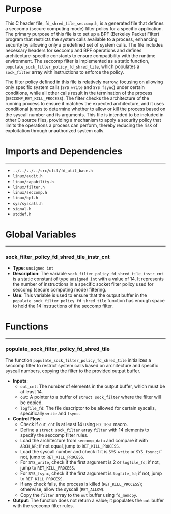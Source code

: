 # Purpose
This C header file, `fd_shred_tile_seccomp.h`, is a generated file that defines a seccomp (secure computing mode) filter policy for a specific application. The primary purpose of this file is to set up a BPF (Berkeley Packet Filter) program that restricts the system calls available to a process, enhancing security by allowing only a predefined set of system calls. The file includes necessary headers for seccomp and BPF operations and defines architecture-specific constants to ensure compatibility with the runtime environment. The seccomp filter is implemented as a static function, [`populate_sock_filter_policy_fd_shred_tile`](#populate_sock_filter_policy_fd_shred_tile), which populates a `sock_filter` array with instructions to enforce the policy.

The filter policy defined in this file is relatively narrow, focusing on allowing only specific system calls (`SYS_write` and `SYS_fsync`) under certain conditions, while all other calls result in the termination of the process (`SECCOMP_RET_KILL_PROCESS`). The filter checks the architecture of the running process to ensure it matches the expected architecture, and it uses conditional jumps to determine whether to allow or kill the process based on the syscall number and its arguments. This file is intended to be included in other C source files, providing a mechanism to apply a security policy that limits the operations a process can perform, thereby reducing the risk of exploitation through unauthorized system calls.
# Imports and Dependencies

---
- `../../../../src/util/fd_util_base.h`
- `linux/audit.h`
- `linux/capability.h`
- `linux/filter.h`
- `linux/seccomp.h`
- `linux/bpf.h`
- `sys/syscall.h`
- `signal.h`
- `stddef.h`


# Global Variables

---
### sock\_filter\_policy\_fd\_shred\_tile\_instr\_cnt
- **Type**: `unsigned int`
- **Description**: The variable `sock_filter_policy_fd_shred_tile_instr_cnt` is a static constant of type `unsigned int` with a value of 14. It represents the number of instructions in a specific socket filter policy used for seccomp (secure computing mode) filtering.
- **Use**: This variable is used to ensure that the output buffer in the `populate_sock_filter_policy_fd_shred_tile` function has enough space to hold the 14 instructions of the seccomp filter.


# Functions

---
### populate\_sock\_filter\_policy\_fd\_shred\_tile<!-- {{#callable:populate_sock_filter_policy_fd_shred_tile}} -->
The function `populate_sock_filter_policy_fd_shred_tile` initializes a seccomp filter to restrict system calls based on architecture and specific syscall numbers, copying the filter to the provided output buffer.
- **Inputs**:
    - `out_cnt`: The number of elements in the output buffer, which must be at least 14.
    - `out`: A pointer to a buffer of `struct sock_filter` where the filter will be copied.
    - `logfile_fd`: The file descriptor to be allowed for certain syscalls, specifically `write` and `fsync`.
- **Control Flow**:
    - Check if `out_cnt` is at least 14 using `FD_TEST` macro.
    - Define a `struct sock_filter` array `filter` with 14 elements to specify the seccomp filter rules.
    - Load the architecture from `seccomp_data` and compare it with `ARCH_NR`; if not equal, jump to `RET_KILL_PROCESS`.
    - Load the syscall number and check if it is `SYS_write` or `SYS_fsync`; if not, jump to `RET_KILL_PROCESS`.
    - For `SYS_write`, check if the first argument is 2 or `logfile_fd`; if not, jump to `RET_KILL_PROCESS`.
    - For `SYS_fsync`, check if the first argument is `logfile_fd`; if not, jump to `RET_KILL_PROCESS`.
    - If any check fails, the process is killed (`RET_KILL_PROCESS`); otherwise, allow the syscall (`RET_ALLOW`).
    - Copy the `filter` array to the `out` buffer using `fd_memcpy`.
- **Output**: The function does not return a value; it populates the `out` buffer with the seccomp filter rules.


